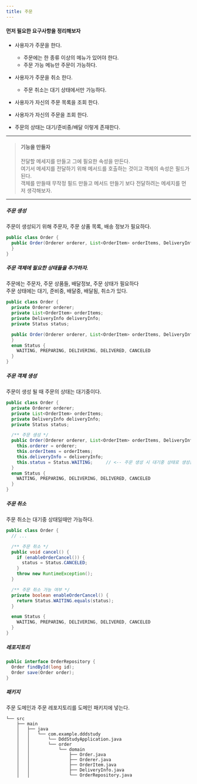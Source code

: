 ```yaml
---
title: 주문
---
```


#### 먼저 필요한 요구사항을 정리해보자
- 사용자가 주문을 한다.
  - 주문에는 한 종류 이상의 메뉴가 있어야 한다.
  - 주문 가능 메뉴만 주문이 가능하다.

- 사용자가 주문을 취소 한다.
  - 주문 취소는 대기 상태에서만 가능하다.

- 사용자가 자신의 주문 목록을 조회 한다.
- 사용자가 자신의 주문을 조회 한다.
- 주문의 상태는 대기/준비중/배달 이렇게 존재한다.

---
> #### 기능을 만들자
> 전달할 메세지를 만들고 그에 필요한 속성을 만든다.  
> 여기서 메세지를 전달하기 위해 메서드를 호출하는 것이고 객체의 속성은 필드가 된다.  
> 객체를 만들때 무작정 필드 만들고 메서드 만들기 보다 전달하려는 메세지를 먼저 생각해보자.  

---
##### 주문 생성
주문이 생성되기 위해 주문자, 주문 상품 목록, 배송 정보가 필요하다.
```java
public class Order {
  public Order(Orderer orderer, List<OrderItem> orderItems, DeliveryInfo deliveryInfo) {
  }
}
```
##### 주문 객체에 필요한 상태들을 추가하자.
주문에는 주문자, 주문 상품들, 배달정보, 주문 상태가 필요하다  
주문 상태에는 대기, 준비중, 배달중, 배달됨, 취소가 있다.
```java
public class Order {
  private Orderer orderer;
  private List<OrderItem> orderItems;
  private DeliveryInfo deliveryInfo;
  private Status status;

  public Order(Orderer orderer, List<OrderItem> orderItems, DeliveryInfo deliveryInfo) {
  }
  enum Status {
    WAITING, PREPARING, DELIVERING, DELIVERED, CANCELED
  }
}
```
##### 주문 객체 생성
주문이 생성 될 때 주문의 상태는 대기중이다.
```java
public class Order {
  private Orderer orderer;
  private List<OrderItem> orderItems;
  private DeliveryInfo deliveryInfo;
  private Status status;

  /** 주문 생성 */
  public Order(Orderer orderer, List<OrderItem> orderItems, DeliveryInfo deliveryInfo) {
    this.orderer = orderer;
    this.orderItems = orderItems;
    this.deliveryInfo = deliveryInfo;
    this.status = Status.WAITING;     // <-- 주문 생성 시 대기중 상태로 생성됨
  }
  enum Status {
    WAITING, PREPARING, DELIVERING, DELIVERED, CANCELED
  }
}
```
##### 주문 취소
주문 취소는 대기중 상태일때만 가능하다.  
```java
public class Order {
  // ...

  /** 주문 취소 */
  public void cancel() {
    if (enableOrderCancel()) {
      status = Status.CANCELED;
    }
    throw new RuntimeException();
  }

  /** 주문 취소 가능 여부 */
  private boolean enableOrderCancel() {
    return Status.WAITING.equals(status);
  }

  enum Status {
    WAITING, PREPARING, DELIVERING, DELIVERED, CANCELED
  }
}
```
##### 레포지토리
```java
public interface OrderRepository {
  Order findById(long id);
  Order save(Order order);
}
```
##### 패키지
주문 도메인과 주문 레포지토리를 도메인 패키지에 넣는다.  
```
└── src
    ├── main
    │   ├── java
    │   │   └── com.example.dddstudy
    │   │       └── DddStudyApplication.java
    │   │       └── order
    │   │           └── domain
    │   │               ├── Order.java
    │   │               ├── Orderer.java
    │   │               ├── OrderItem.java
    │   │               ├── DeliveryInfo.java
    │   │               └── OrderRepository.java
```
[comment]: <> (    │   └── resources)
[comment]: <> (    │       └── application.properties)



[comment]: <> (#### 주문 서비스)
[comment]: <> (주문도메인에 일을 위임할 어플리케이션 서비스를 만든다.)
[comment]: <> (```java)
[comment]: <> (/**)
[comment]: <> ( * 주문하기 기능)
[comment]: <> ( */)
[comment]: <> (public class OrderService {)
[comment]: <> (  // 주문하기)
[comment]: <> (  void order&#40;&#41; {)
[comment]: <> (  })
[comment]: <> (})
[comment]: <> (```)


[comment]: <> (주문이 생성되면 주문 상태가 대기로 되어야한다.  )
[comment]: <> (주문 도메인의 필요 항목은 주문 상태, 주문 항목, 주문자, 배송 정보가 있을 것이다.  )
[comment]: <> (```java)
[comment]: <> (public class Order {)
[comment]: <> (  private Orderer orderer;)
[comment]: <> (  private List<OrderItem> orderItems;)
[comment]: <> (  private ShippingInfo shippingInfo;)
[comment]: <> (  public Order&#40;Orderer orderer, List<OrderItem> orderItems, ShippingInfo shippingInfo&#41; {)
[comment]: <> (  })
[comment]: <> (})
[comment]: <> (```)

